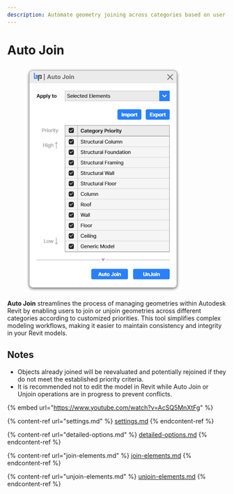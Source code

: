 ```yaml
---
description: Automate geometry joining across categories based on user-defined priorities.
---
```


# Auto Join

<figure><img src="../../.gitbook/assets/image (26).png" alt="" width="360"><figcaption></figcaption></figure>

**Auto Join** streamlines the process of managing geometries within Autodesk Revit by enabling users to join or unjoin geometries across different categories according to customized priorities. This tool simplifies complex modeling workflows, making it easier to maintain consistency and integrity in your Revit models.



## Notes

* Objects already joined will be reevaluated and potentially rejoined if they do not meet the established priority criteria.
* It is recommended not to edit the model in Revit while Auto Join or Unjoin operations are in progress to prevent conflicts.

{% embed url="https://www.youtube.com/watch?v=AcSQ5MnXtFg" %}

{% content-ref url="settings.md" %}
[settings.md](settings.md)
{% endcontent-ref %}

{% content-ref url="detailed-options.md" %}
[detailed-options.md](detailed-options.md)
{% endcontent-ref %}

{% content-ref url="join-elements.md" %}
[join-elements.md](join-elements.md)
{% endcontent-ref %}

{% content-ref url="unjoin-elements.md" %}
[unjoin-elements.md](unjoin-elements.md)
{% endcontent-ref %}

